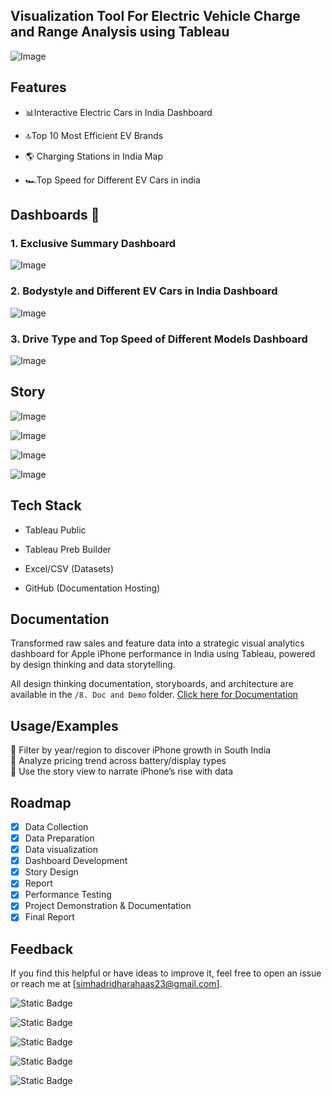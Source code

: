 ## Visualization Tool For Electric Vehicle Charge and Range Analysis using Tableau

![Image](https://github.com/user-attachments/assets/d29d119f-f108-4232-a003-bcb747f4d6ef)


## Features

- 📊Interactive Electric Cars in India Dashboard

- 🔝Top 10 Most Efficient EV Brands

- 🌎 Charging Stations in India Map

- 🏎️Top Speed for Different EV Cars in india 




## Dashboards 📸

### 1. Exclusive Summary Dashboard 
![Image](https://github.com/user-attachments/assets/5c836fa4-2a8a-4e4a-b3c4-a59307c9f530)

### 2. Bodystyle and Different EV Cars in India Dashboard
![Image](https://github.com/user-attachments/assets/74310d24-4a16-460b-ac53-bb86414efe90)

### 3. Drive Type and Top Speed of Different Models Dashboard
![Image](https://github.com/user-attachments/assets/9375251e-7938-47a7-b9bc-7e9529e413a7)

## Story

![Image](https://github.com/user-attachments/assets/bbe5b458-a682-4e57-b135-75a2fcf85316)

![Image](https://github.com/user-attachments/assets/bca7d222-1f9a-4e18-b53d-08648398de83)

![Image](https://github.com/user-attachments/assets/df45c8de-d634-4238-89ef-2b8acf86be08)

![Image](https://github.com/user-attachments/assets/a2383bd6-23fb-40ef-b814-6cc9eee516b4)


## Tech Stack
  - Tableau Public

  - Tableau Preb Builder

  - Excel/CSV (Datasets)

  - GitHub (Documentation Hosting)

## Documentation

Transformed raw sales and feature data into a strategic visual analytics dashboard for Apple iPhone performance in India using Tableau, powered by design thinking and data storytelling.

All design thinking documentation, storyboards, and architecture are available in the `/8. Doc and Demo` folder.
[ Click here for Documentation](https://drive.google.com/file/d/15AN1bvYyUA-HEF-wuXahXbG53zrtS0wa/view?usp=drive_link)

## Usage/Examples
📌 Filter by year/region to discover iPhone growth in South India  
📌 Analyze pricing trend across battery/display types  
📌 Use the story view to narrate iPhone’s rise with data  


## Roadmap
- [x] Data Collection  
- [x] Data Preparation
- [x] Data visualization 
- [x] Dashboard Development  
- [x] Story Design  
- [x] Report
- [x] Performance Testing
- [x] Project Demonstration & Documentation
- [x] Final Report

## Feedback

If you find this helpful or have ideas to improve it, feel free to open an issue or reach me at [simhadridharahaas23@gmail.com].


![Static Badge](https://img.shields.io/badge/Tableau-1c0c6f?style=plastic) 

![Static Badge](https://img.shields.io/badge/Data_Visualization-310a59?style=plastic)

![Static Badge](https://img.shields.io/badge/Data_Analysis-360421?style=plastic)

![Static Badge](https://img.shields.io/badge/Dashboards_&_Stories-300520?style=plastic)

![Static Badge](https://img.shields.io/badge/UI/UX-0a0420?style=plastic)
